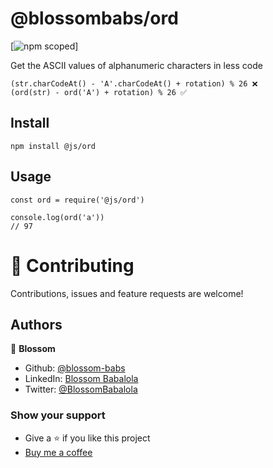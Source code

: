 # @blossombabs/ord

[![npm scoped](https://img.shields.io/npm/v/@blossombabs/ord)]

Get the ASCII values of alphanumeric characters in less code

```
(str.charCodeAt() - 'A'.charCodeAt() + rotation) % 26 ❌
(ord(str) - ord('A') + rotation) % 26 ✅
```

## Install
```
npm install @js/ord
```

## Usage

```
const ord = require('@js/ord')

console.log(ord('a'))
// 97
```
# 🤝 Contributing
Contributions, issues and feature requests are welcome!

## Authors
🌸 __Blossom__
- Github: [@blossom-babs](https://github.com/blossom-babs/)
- LinkedIn: [Blossom Babalola](https://www.linkedin.com/in/blossom-babalola/)
- Twitter: [@BlossomBabalola](https://twitter.com/BlossomBabalola)

### Show your support
- Give a ⭐ if you like this project
- [Buy me a coffee](https://www.buymeacoffee.com/blossombabs)
